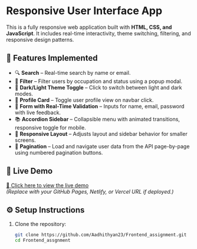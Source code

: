 # Responsive User Interface App

This is a fully responsive web application built with **HTML, CSS, and JavaScript**. It includes real-time interactivity, theme switching, filtering, and responsive design patterns.

## 🔧 Features Implemented

- 🔍 **Search** – Real-time search by name or email.
- 🎯 **Filter** – Filter users by occupation and status using a popup modal.
- 🎨 **Dark/Light Theme Toggle** – Click to switch between light and dark modes.
- 👤 **Profile Card** – Toggle user profile view on navbar click.
- 📝 **Form with Real-Time Validation** – Inputs for name, email, password with live feedback.
- 📚 **Accordion Sidebar** – Collapsible menu with animated transitions, responsive toggle for mobile.
- 📱 **Responsive Layout** – Adjusts layout and sidebar behavior for smaller screens.
- 📄 **Pagination** – Load and navigate user data from the API page-by-page using numbered pagination buttons.

## 🚀 Live Demo

[🔗 Click here to view the live demo](https://aadhithyan23.github.io/Frontend_assignment/)  
*(Replace with your GitHub Pages, Netlify, or Vercel URL if deployed.)*

## ⚙️ Setup Instructions

1. Clone the repository:
   ```bash
   git clone https://github.com/Aadhithyan23/Frontend_assignment.git
   cd Frontend_assgnment
